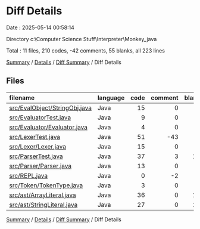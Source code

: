 # Diff Details

Date : 2025-05-14 00:58:14

Directory c:\\Computer Science Stuff\\Interpreter\\Monkey_java

Total : 11 files,  210 codes, -42 comments, 55 blanks, all 223 lines

[Summary](results.md) / [Details](details.md) / [Diff Summary](diff.md) / Diff Details

## Files
| filename | language | code | comment | blank | total |
| :--- | :--- | ---: | ---: | ---: | ---: |
| [src/EvalObject/StringObj.java](/src/EvalObject/StringObj.java) | Java | 15 | 0 | 8 | 23 |
| [src/EvaluatorTest.java](/src/EvaluatorTest.java) | Java | 9 | 0 | 3 | 12 |
| [src/Evaluator/Evaluator.java](/src/Evaluator/Evaluator.java) | Java | 4 | 0 | 0 | 4 |
| [src/LexerTest.java](/src/LexerTest.java) | Java | 51 | -43 | 0 | 8 |
| [src/Lexer/Lexer.java](/src/Lexer/Lexer.java) | Java | 15 | 0 | 1 | 16 |
| [src/ParserTest.java](/src/ParserTest.java) | Java | 37 | 3 | 14 | 54 |
| [src/Parser/Parser.java](/src/Parser/Parser.java) | Java | 13 | 0 | 3 | 16 |
| [src/REPL.java](/src/REPL.java) | Java | 0 | -2 | 0 | -2 |
| [src/Token/TokenType.java](/src/Token/TokenType.java) | Java | 3 | 0 | 0 | 3 |
| [src/ast/ArrayLiteral.java](/src/ast/ArrayLiteral.java) | Java | 36 | 0 | 15 | 51 |
| [src/ast/StringLiteral.java](/src/ast/StringLiteral.java) | Java | 27 | 0 | 11 | 38 |

[Summary](results.md) / [Details](details.md) / [Diff Summary](diff.md) / Diff Details